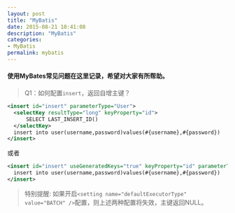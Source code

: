 ```yaml
---
layout: post
title: "MyBatis"
date: 2015-08-21 10:41:08
description: "MyBatis"
categories:
- MyBatis
permalink: mybatis
---
```


#### 使用MyBates常见问题在这里记录，希望对大家有所帮助。
> Q1：如何配置`insert`，返回自增主键？

```Xml
<insert id="insert" parameterType="User">
  <selectKey resultType="long" keyProperty="id">
      SELECT LAST_INSERT_ID()
  </selectKey>
  insert into user(username,password)values(#{username},#{password})
</insert>
```
或者  

```Xml
<insert id="insert" useGeneratedKeys="true" keyProperty="id" parameterType="User">
  insert into user(username,password)values(#{username},#{password})
</insert>
```
> 特别提醒: 如果开启`<setting name="defaultExecutorType" value="BATCH" />`配置，则上述两种配置将失效，主键返回NULL。
